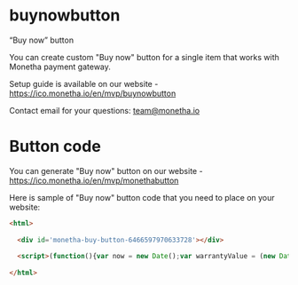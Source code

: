 # buynowbutton
“Buy now” button

You can create custom "Buy now" button for a single item that works with Monetha payment gateway.

Setup guide is available on our website - https://ico.monetha.io/en/mvp/buynowbutton

Contact email for your questions: team@monetha.io

# Button code
You can generate "Buy now" button on our website - https://ico.monetha.io/en/mvp/monethabutton

Here is sample of "Buy now" button code that you need to place on your website:
```html
<html>
  
  <div id='monetha-buy-button-6466597970633728'></div>
  
  <script>(function(){var now = new Date();var warrantyValue = (new Date(now.getFullYear()+2,now.getMonth(), now.getDay())).toISOString();var div = document.getElementById('monetha-buy-button-6466597970633728');var btn = document.createElement('a');btn.href='https://payment.monetha.io/orders/add?pid=1233123&secret=12313123&oid=Order_ID&amount=1&currency=EUR&return=www.website.return.url&cancel=&callback=https://payment.monetha.io/monethabutton/callback&i_firstname=button-purchase&i_lastname=button-purchase&i_email=merchants@monetha.io&i_items=[{ "name": "Your_item", "quantity": 1, "warranty":"'+warrantyValue+'", "price": "1", "subtotal": "1", "total_tax": "0", "total": "1"}]&i_delivery=post';btn.innerText='Custom button text';btn.setAttribute('style','border-radius: 5px;font-weight:400;line-height:1.42857143;text-align:center;touch-action:manipulation;cursor:pointer;border: 1px solid transparent;background-color:#094da0;border-color:#094da0;color:#fff;text-decoration:none;font-size: 15px;padding: 6px 25px;border-radius: 5px;font-weight:400;line-height:1.42857143;text-align:center;touch-action:manipulation;cursor:pointer;border: 1px solid transparent;background-color:#094da0;border-color:#094da0;color:#fff;text-decoration:none;');div.appendChild(btn);})();</script>
  
</html>
```
